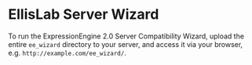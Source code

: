 EllisLab Server Wizard
======================

To run the ExpressionEngine 2.0 Server Compatibility Wizard, upload the entire
`ee_wizard` directory to your server, and access it via your browser, e.g.
`http://example.com/ee_wizard/`.
